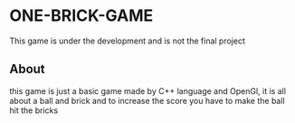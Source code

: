 # ONE-BRICK-GAME
This game is under the development and is not the final project
## About 
this game is just a basic game made by C++ language and OpenGl, it is all about a ball and brick and to increase the score you have to  make the ball hit the bricks
